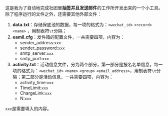 这是我为了自动地完成社团里**抽签并且发送邮件**的工作所开发出来的一个小工具。除了程序运行的文件之外，还需要其他外部文件：

1. **data.txt**：存储保底池的数据，每一项的格式为：`<wechat_id>` `<record>` `<name>` ，用制表符`\t`分隔；
2. **eamil.cfg**：发件箱的配置文件，一共需要四项，内容为：
	* sender_address:`xxx`
	* sender_password:`xxx`
	* smtp_server:`xxx`
	* smtp_port:`xxx`
3. **activity.txt**：活动信息文件，分为两个部分，第一部分是报名名单信息，每一项的格式为：`<wechat_id>` `<name>` `<group>` `<email_address>`，用制表符`\t`分隔；第二部分是活动信息，一共需要四项，内容为：
	* activity_time:`xxx`
	* TimeLimit:`xxx`
	* ChargeLink:`xxx`
	* N:`xxx`

`xxx`是需要填入的内容。